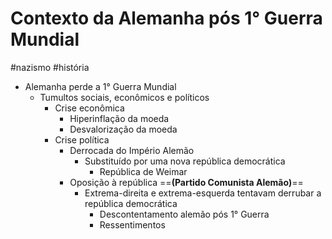# Contexto da Alemanha pós 1° Guerra Mundial
#nazismo #história 
- Alemanha perde a 1° Guerra Mundial
	- Tumultos sociais, econômicos e políticos
		- Crise econômica
			- Hiperinflação da moeda
			- Desvalorização da moeda
		- Crise política
			- Derrocada do Império Alemão
				- Substituído por uma nova república democrática
					- República de Weimar
			- Oposição à república ==**(Partido Comunista Alemão)**==
				- Extrema-direita e extrema-esquerda tentavam derrubar a república democrática
					- Descontentamento alemão pós 1° Guerra
					- Ressentimentos

